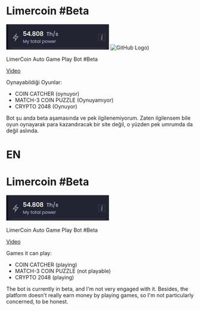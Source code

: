 # Limercoin #Beta

![GitHub Logo](https://raw.githubusercontent.com/ByLeaxi/Limercoin/main/phto/ss1.jpg)
![GitHub Logo](https://views.whatilearened.today/views/github/ByLeaxi/Limercoin.svg))

LimerCoin Auto Game Play Bot #Beta

[Video](https://www.youtube.com/watch?v=E4RmfW8Ypq0)

Oynayabildiği Oyunlar:

- COIN CATCHER (oynuyor)
- MATCH-3 COIN PUZZLE (Oynuyamıyor)
- CRYPTO 2048 (Oynuyor)

Bot şu anda beta aşamasında ve pek ilgilenemiyorum. Zaten ilgilensem bile oyun oynayarak para kazandıracak bir site değil, o yüzden pek umrumda da değil aslında.


# EN

# Limercoin #Beta

![GitHub Logo](https://raw.githubusercontent.com/ByLeaxi/Limercoin/main/phto/ss1.jpg)

LimerCoin Auto Game Play Bot #Beta

[Video](https://www.youtube.com/watch?v=E4RmfW8Ypq0)

Games it can play:

- COIN CATCHER (playing)
- MATCH-3 COIN PUZZLE (not playable)
- CRYPTO 2048 (playing)

The bot is currently in beta, and I'm not very engaged with it. Besides, the platform doesn't really earn money by playing games, so I'm not particularly concerned, to be honest.

